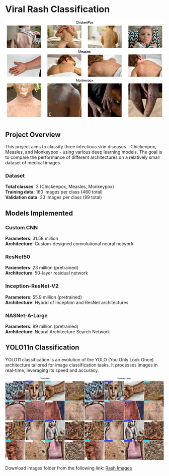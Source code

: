 # Viral Rash Classification
![alt text](rash_image.png)

## Project Overview
This project aims to classify three infectious skin diseases - Chickenpox, Measles, and Monkeypox - using various deep learning models. The goal is to compare the performance of different architectures on a relatively small dataset of medical images.

### Dataset

<b>Total classes</b>: 3 (Chickenpox, Measles, Monkeypox) </br>
<b>Training data</b>: 160 images per class (480 total)</br>
<b>Validation data</b>: 33 images per class (99 total)</br>

## Models Implemented

### Custom CNN

<b>Parameters</b>: 31.58 million</br>
<b>Architecture</b>: Custom-designed convolutional neural network</br>


### ResNet50

<b>Parameters</b>: 23 million (pretrained)</br>
<b>Architecture</b>: 50-layer residual network</br>


### Inception-ResNet-V2

<b>Parameters</b>: 55.9 million (pretrained)</br>
<b>Architecture</b>: Hybrid of Inception and ResNet architectures</br>


### NASNet-A-Large

<b>Parameters</b>: 89 million (pretrained)</br>
<b>Architecture</b>: Neural Architecture Search Network</br>

## YOLO11n Classification

<p>YOLO11 classification is an evolution of the YOLO (You Only Look Once) architecture tailored for image classification tasks. It processes images in real-time, leveraging its speed and accuracy.</p>

![alt text](image-classification/images/yolo_true_pred.png)

Download images folder from the following link:
<a href ='https://drive.google.com/file/d/1uRUF5hoAjwKuinrVuZV49FSMaXhrOHlZ/view?usp=sharing'> Rash Images</a>